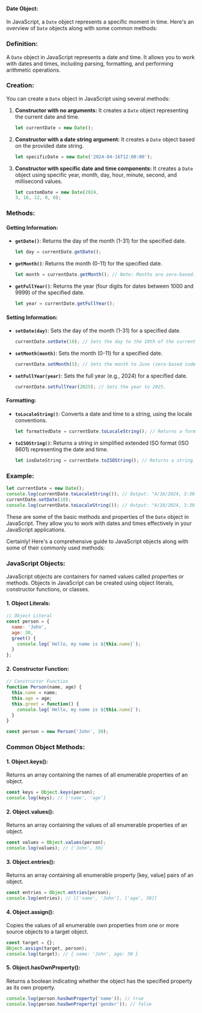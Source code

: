 #### Date Object:

In JavaScript, a `Date` object represents a specific moment in time. Here's an overview of `Date` objects along with some common methods:

### Definition:
A `Date` object in JavaScript represents a date and time. It allows you to work with dates and times, including parsing, formatting, and performing arithmetic operations.

### Creation:
You can create a `Date` object in JavaScript using several methods:
1. **Constructor with no arguments:** It creates a `Date` object representing the current date and time.
    ```javascript
    let currentDate = new Date();
    ```

2. **Constructor with a date string argument:** It creates a `Date` object based on the provided date string.
    ```javascript
    let specificDate = new Date('2024-04-16T12:00:00');
    ```

3. **Constructor with specific date and time components:** It creates a `Date` object using specific year, month, day, hour, minute, second, and millisecond values.
    ```javascript
    let customDate = new Date(2024, 
    3, 16, 12, 0, 0);
    ```

### Methods:

#### Getting Information:
- **`getDate()`**: Returns the day of the month (1-31) for the specified date.
  ```javascript
  let day = currentDate.getDate();
  ```

- **`getMonth()`**: Returns the month (0-11) for the specified date.
  ```javascript
  let month = currentDate.getMonth(); // Note: Months are zero-based.
  ```

- **`getFullYear()`**: Returns the year (four digits for dates between 1000 and 9999) of the specified date.
  ```javascript
  let year = currentDate.getFullYear();
  ```

#### Setting Information:
- **`setDate(day)`**: Sets the day of the month (1-31) for a specified date.
  ```javascript
  currentDate.setDate(10); // Sets the day to the 10th of the current month.
  ```

- **`setMonth(month)`**: Sets the month (0-11) for a specified date.
  ```javascript
  currentDate.setMonth(5); // Sets the month to June (zero-based index).
  ```

- **`setFullYear(year)`**: Sets the full year (e.g., 2024) for a specified date.
  ```javascript
  currentDate.setFullYear(2025); // Sets the year to 2025.
  ```

#### Formatting:
- **`toLocaleString()`**: Converts a date and time to a string, using the locale conventions.
  ```javascript
  let formattedDate = currentDate.toLocaleString(); // Returns a formatted date string.
  ```

- **`toISOString()`**: Returns a string in simplified extended ISO format (ISO 8601) representing the date and time.
  ```javascript
  let isoDateString = currentDate.toISOString(); // Returns a string in ISO format.
  ```

### Example:
```javascript
let currentDate = new Date();
console.log(currentDate.toLocaleString()); // Output: "4/16/2024, 3:30:00 PM"
currentDate.setDate(10);
console.log(currentDate.toLocaleString()); // Output: "4/10/2024, 3:30:00 PM"
```

These are some of the basic methods and properties of the `Date` object in JavaScript. They allow you to work with dates and times effectively in your JavaScript applications.


Certainly! Here's a comprehensive guide to JavaScript objects along with some of their commonly used methods:

### JavaScript Objects:

JavaScript objects are containers for named values called properties or methods. Objects in JavaScript can be created using object literals, constructor functions, or classes.

#### 1. Object Literals:
```javascript
// Object Literal
const person = {
  name: 'John',
  age: 30,
  greet() {
    console.log(`Hello, my name is ${this.name}`);
  }
};
```

#### 2. Constructor Function:
```javascript
// Constructor Function
function Person(name, age) {
  this.name = name;
  this.age = age;
  this.greet = function() {
    console.log(`Hello, my name is ${this.name}`);
  }
}

const person = new Person('John', 30);
```


### Common Object Methods:

#### 1. Object.keys():
Returns an array containing the names of all enumerable properties of an object.
```javascript
const keys = Object.keys(person);
console.log(keys); // ['name', 'age']
```

#### 2. Object.values():
Returns an array containing the values of all enumerable properties of an object.
```javascript
const values = Object.values(person);
console.log(values); // ['John', 30]
```

#### 3. Object.entries():
Returns an array containing all enumerable property [key, value] pairs of an object.
```javascript
const entries = Object.entries(person);
console.log(entries); // [['name', 'John'], ['age', 30]]
```

#### 4. Object.assign():
Copies the values of all enumerable own properties from one or more source objects to a target object.
```javascript
const target = {};
Object.assign(target, person);
console.log(target); // { name: 'John', age: 30 }
```

#### 5. Object.hasOwnProperty():
Returns a boolean indicating whether the object has the specified property as its own property.
```javascript
console.log(person.hasOwnProperty('name')); // true
console.log(person.hasOwnProperty('gender')); // false
```